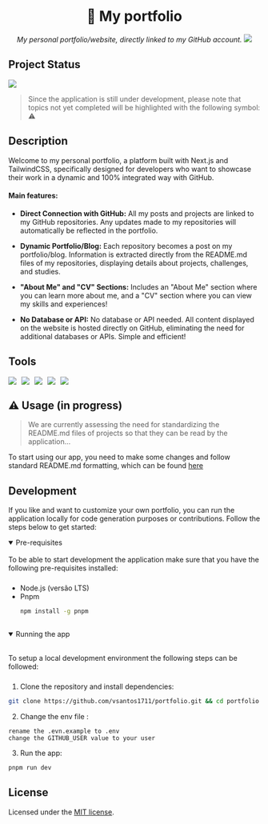 <!-- h1 with the repo title -->
<h1 align="center">🌊 My portfolio</h1>

<p align="center">
  <!-- i with a short description abou the app -->
  <i align="center">My personal portfolio/website, directly linked to my GitHub account.</i>
    <!-- img with a printscreen from the project, with the src to 5GITHUB -->
  <img src="https://raw.githubusercontent.com/vsantos1711/portfolio/main/public/assets/project-example.png" />
</p>

## Project Status

<img src="https://img.shields.io/static/v1?label=STATUS&message=IN%20PROGRESS&color=blue&style=for-the-badge"/>
 
> Since the application is still under development, please note that topics not yet completed will be highlighted with the following symbol: ⚠️

## Description

Welcome to my personal portfolio, a platform built with Next.js and TailwindCSS, specifically designed for developers who want to showcase their work in a dynamic and 100% integrated way with GitHub.

#### Main features:

* **Direct Connection with GitHub:** All my posts and projects are linked to my GitHub repositories. Any updates made to my repositories will automatically be reflected in the portfolio.

* **Dynamic Portfolio/Blog:** Each repository becomes a post on my portfolio/blog. Information is extracted directly from the README.md files of my repositories, displaying details about projects, challenges, and studies.

- **"About Me" and "CV" Sections:** Includes an "About Me" section where you can learn more about me, and a "CV" section where you can view my skills and experiences!

- **No Database or API:** No database or API needed. All content displayed on the website is hosted directly on GitHub, eliminating the need for additional databases or APIs. Simple and efficient!

## Tools

<div style="display: flex; gap: 10px;">
<img src="https://img.shields.io/badge/next%20js-000000?style=for-the-badge&logo=nextdotjs&logoColor=white" />
<img src="https://img.shields.io/badge/TypeScript-007ACC?style=for-the-badge&logo=typescript&logoColor=white" />
<img src="https://img.shields.io/badge/Tailwind_CSS-38B2AC?style=for-the-badge&logo=tailwind-css&logoColor=white" />
<img src="https://img.shields.io/badge/Vercel-242938?style=for-the-badge&logo=vercel&logoColor=white" />
<img src="https://img.shields.io/badge/github-%23121011.svg?style=for-the-badge&logo=github&logoColor=white" />
</div>

## ⚠️ Usage (in progress)

> We are currently assessing the need for standardizing the README.md files of projects so that they can be read by the application...

To start using our app, you need to make some changes and follow standard README.md formatting, which can be found [here](https://github.com/vsantos1711/useful-things)

## Development

If you like and want to customize your own portfolio, you can run the application locally for code generation purposes or contributions. Follow the steps below to get started:

<details open>
<summary>
Pre-requisites
</summary> <br />
To be able to start development the application make sure that you have the following pre-requisites installed:

###

- Node.js (versão LTS)
- Pnpm
  ```bash
  npm install -g pnpm
  ```

##

</details>

<details open>
<summary>
Running the app
</summary> <br />

To setup a local development environment the following steps can be followed:

###

1. Clone the repository and install dependencies:

```bash
git clone https://github.com/vsantos1711/portfolio.git && cd portfolio && pnpm install
```

2. Change the env file :

```
rename the .evn.example to .env
change the GITHUB_USER value to your user
```

3. Run the app:

```bash
pnpm run dev
```

</details>

## License

Licensed under the [MIT license](LICENSE.md).
